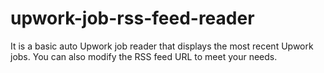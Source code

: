 # upwork-job-rss-feed-reader
It is a basic auto Upwork job reader that displays the most recent Upwork jobs. You can also modify the RSS feed URL to meet your needs.
